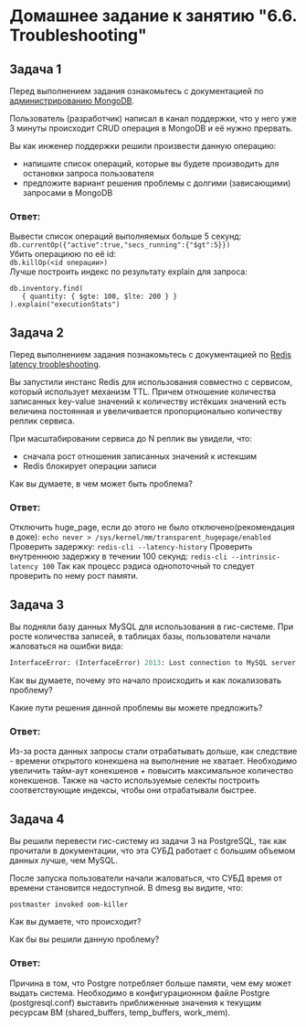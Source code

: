 # Домашнее задание к занятию "6.6. Troubleshooting"

## Задача 1

Перед выполнением задания ознакомьтесь с документацией по [администрированию MongoDB](https://docs.mongodb.com/manual/administration/).

Пользователь (разработчик) написал в канал поддержки, что у него уже 3 минуты происходит CRUD операция в MongoDB и её 
нужно прервать. 

Вы как инженер поддержки решили произвести данную операцию:
- напишите список операций, которые вы будете производить для остановки запроса пользователя
- предложите вариант решения проблемы с долгими (зависающими) запросами в MongoDB

### Ответ:

Вывести список операций выполняемых больше 5 секунд:  
`db.currentOp({"active":true,"secs_running":{"$gt":5}})`  
Убить операциюю по её id:  
`db.killOp(<id операции>)`  
Лучше построить индекс по результату explain для запроса:
```
db.inventory.find(
   { quantity: { $gte: 100, $lte: 200 } }
).explain("executionStats")
```

## Задача 2

Перед выполнением задания познакомьтесь с документацией по [Redis latency troobleshooting](https://redis.io/topics/latency).

Вы запустили инстанс Redis для использования совместно с сервисом, который использует механизм TTL. 
Причем отношение количества записанных key-value значений к количеству истёкших значений есть величина постоянная и
увеличивается пропорционально количеству реплик сервиса. 

При масштабировании сервиса до N реплик вы увидели, что:
- сначала рост отношения записанных значений к истекшим
- Redis блокирует операции записи

Как вы думаете, в чем может быть проблема?

### Ответ:
Отключить huge_page, если до этого не было отключено(рекомендация в доке):
`echo never > /sys/kernel/mm/transparent_hugepage/enabled`
Проверить задержку:
`redis-cli --latency-history`
Проверить внутреннюю задержку в течении 100 секунд:
`redis-cli --intrinsic-latency 100`
Так как процесс рэдиса однопоточный то следует проверить по нему рост памяти.

 
## Задача 3

Вы подняли базу данных MySQL для использования в гис-системе. При росте количества записей, в таблицах базы,
пользователи начали жаловаться на ошибки вида:
```python
InterfaceError: (InterfaceError) 2013: Lost connection to MySQL server during query u'SELECT..... '
```

Как вы думаете, почему это начало происходить и как локализовать проблему?

Какие пути решения данной проблемы вы можете предложить?

### Ответ:
Из-за роста данных запросы стали отрабатывать дольше, как следствие - времени открытого конекшена на выполнение не хватает. Необходимо увеличить тайм-аут конекшенов + повысить максимальное количество конекшенов. Также на часто используемые селекты построить соответствующие индексы, чтобы они отрабатывали быстрее.


## Задача 4


Вы решили перевести гис-систему из задачи 3 на PostgreSQL, так как прочитали в документации, что эта СУБД работает с 
большим объемом данных лучше, чем MySQL.

После запуска пользователи начали жаловаться, что СУБД время от времени становится недоступной. В dmesg вы видите, что:

`postmaster invoked oom-killer`

Как вы думаете, что происходит?

Как бы вы решили данную проблему?

### Ответ:
Причина в том, что Postgre потребляет больше памяти, чем ему может выдать система. Необходимо в конфигурационном файле Postgre (postgresql.conf) выставить приближенные значения к текущим ресурсам ВМ (shared_buffers, temp_buffers, work_mem).
